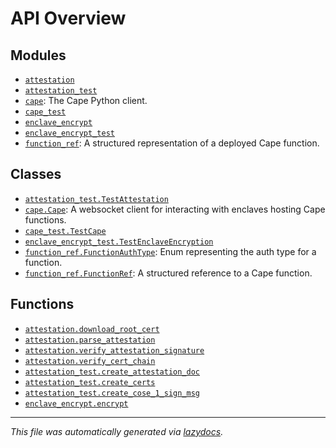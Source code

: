 <!-- markdownlint-disable -->

# API Overview

## Modules

- [`attestation`](./attestation.md#module-attestation)
- [`attestation_test`](./attestation_test.md#module-attestation_test)
- [`cape`](./cape.md#module-cape): The Cape Python client.
- [`cape_test`](./cape_test.md#module-cape_test)
- [`enclave_encrypt`](./enclave_encrypt.md#module-enclave_encrypt)
- [`enclave_encrypt_test`](./enclave_encrypt_test.md#module-enclave_encrypt_test)
- [`function_ref`](./function_ref.md#module-function_ref): A structured representation of a deployed Cape function.

## Classes

- [`attestation_test.TestAttestation`](./attestation_test.md#class-testattestation)
- [`cape.Cape`](./cape.md#class-cape): A websocket client for interacting with enclaves hosting Cape functions.
- [`cape_test.TestCape`](./cape_test.md#class-testcape)
- [`enclave_encrypt_test.TestEnclaveEncryption`](./enclave_encrypt_test.md#class-testenclaveencryption)
- [`function_ref.FunctionAuthType`](./function_ref.md#class-functionauthtype): Enum representing the auth type for a function.
- [`function_ref.FunctionRef`](./function_ref.md#class-functionref): A structured reference to a Cape function.

## Functions

- [`attestation.download_root_cert`](./attestation.md#function-download_root_cert)
- [`attestation.parse_attestation`](./attestation.md#function-parse_attestation)
- [`attestation.verify_attestation_signature`](./attestation.md#function-verify_attestation_signature)
- [`attestation.verify_cert_chain`](./attestation.md#function-verify_cert_chain)
- [`attestation_test.create_attestation_doc`](./attestation_test.md#function-create_attestation_doc)
- [`attestation_test.create_certs`](./attestation_test.md#function-create_certs)
- [`attestation_test.create_cose_1_sign_msg`](./attestation_test.md#function-create_cose_1_sign_msg)
- [`enclave_encrypt.encrypt`](./enclave_encrypt.md#function-encrypt)


---

_This file was automatically generated via [lazydocs](https://github.com/ml-tooling/lazydocs)._
